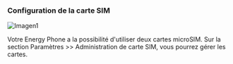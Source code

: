 ### Configuration de la carte SIM

![Imagen1](http://static.energysistem.com/images/manuals/42258/544fdcefbae0b.jpg)

Votre Energy Phone a la possibilité d'utiliser deux cartes microSIM. Sur la section Paramètres >> Administration de carte SIM, vous pourrez gérer les cartes.
